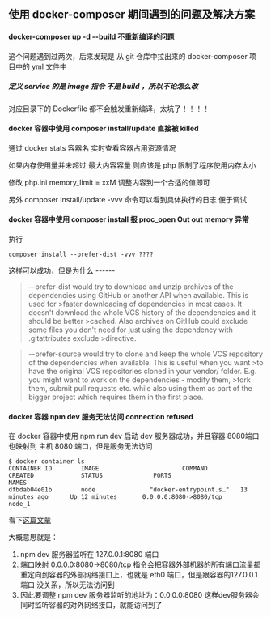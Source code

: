 ## 使用 docker-composer 期间遇到的问题及解决方案


#### docker-composer up -d --build 不重新编译的问题

这个问题遇到过两次，后来发现是 
从 git 仓库中拉出来的 docker-composer 项目中的 yml 文件中

##### 定义 service 的是 image 指令 不是 build ，所以不论怎么改

对应目录下的 Dockerfile 都不会触发重新编译，太坑了！！！！

#### docker 容器中使用 composer install/update 直接被 killed

通过 docker stats 容器名 实时查看容器占用资源情况

如果内存使用量并未超过 最大内容容量  则应该是 php 限制了程序使用内存太小

修改 php.ini memory_limit = xxM 调整内容到一个合适的值即可

另外 composer install/update -vvv 命令可以看到具体执行的日志 便于调试

#### docker 容器中使用 composer install 报 proc_open Out out memory 异常

执行  

```Shell
composer install --prefer-dist -vvv ???? 
```

这样可以成功，但是为什么 ------

>--prefer-dist would try to download and unzip archives of the dependencies using GitHub or another API when available. This is used for >faster downloading of dependencies in most cases. It doesn't download the whole VCS history of the dependencies and it should be better >cached. Also archives on GitHub could exclude some files you don't need for just using the dependency with .gitattributes exclude >directive.

>--prefer-source would try to clone and keep the whole VCS repository of the dependencies when available. This is useful when you want >to have the original VCS repositories cloned in your vendor/ folder. E.g. you might want to work on the dependencies - modify them, >fork them, submit pull requests etc. while also using them as part of the bigger project which requires them in the first place.


#### docker 容器 npm dev 服务无法访问 connection refused

在 docker 容器中使用  npm run dev 启动 dev 服务器成功，并且容器 8080端口也映射到 主机 8080 端口，但是服务无法访问

```SHELL
$ docker container ls
CONTAINER ID        IMAGE                       COMMAND                  CREATED             STATUS              PORTS                                      NAMES
dfbdab04e01b        node               "docker-entrypoint.s…"   13 minutes ago      Up 12 minutes       0.0.0.0:8080->8080/tcp                     node_1

```

看下[这篇文章](https://pythonspeed.com/articles/docker-connection-refused/)

大概意思就是：
1. npm dev 服务器监听在 127.0.0.1:8080 端口
2. 端口映射  0.0.0.0:8080->8080/tcp 指令会把容器外部机器的所有端口流量都重定向到容器的外部网络接口上，也就是 eth0 端口，但是跟容器的127.0.0.1端口
   没关系，所以无法访问到
3. 因此要调整 npm dev 服务器监听的地址为：0.0.0.0:8080 这样dev服务器会同时监听容器的对外网络接口，就能访问到了
